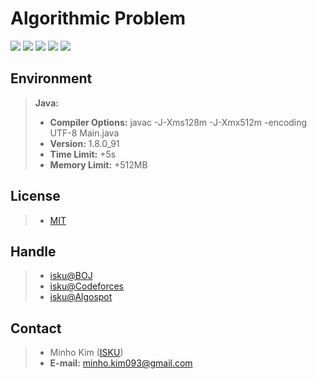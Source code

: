 # Algorithmic Problem
[![](https://d2gd6pc034wcta.cloudfront.net/images/logo.png)](https://www.acmicpc.net)
[![](http://st.codeforces.com/s/37194/images/codeforces-logo-with-telegram.png)](http://codeforces.com)
[![](https://algospot.com/static/images/logo.png)](https://algospot.com/)
[![](http://ukiepc.info/images/acm-icpc-logo.gif)](https://icpc.baylor.edu)
[![](https://code.google.com/codejam/contest/static/logo_image1.gif)](https://code.google.com/codejam)


Environment
----------
> **Java:**
> - **Compiler Options:**  javac -J-Xms128m -J-Xmx512m -encoding UTF-8 Main.java
> - **Version:**  1.8.0_91
> - **Time Limit:**  +5s
> - **Memory Limit:**  +512MB


License
----------
> - [MIT](LICENSE)


Handle
----------
> - [isku@BOJ](https://www.acmicpc.net/user/isku)
> - [isku@Codeforces](http://codeforces.com/profile/isku)
> - [isku@Algospot](https://algospot.com/user/profile/25929)


Contact
----------
> - Minho Kim ([ISKU](https://github.com/ISKU))
> - **E-mail:** minho.kim093@gmail.com

